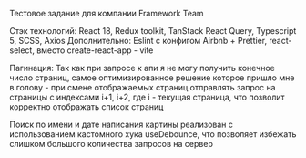 Тестовое задание для компании Framework Team

Стэк технологий: React 18, Redux toolkit, TanStack React Query, Typescript 5, SCSS, Axios
Дополнительно: Eslint с конфигом Airbnb + Prettier, react-select, вместо create-react-app - vite

Пагинация: Так как при запросе к апи я не могу получить конечное число страниц, самое оптимизированное решение которое пришло мне в голову - при смене отображаемых страниц отправлять запрос на страницы с индексами i+1, i+2, где i - текущая страница, что позволит корректно отображать список страниц

Поиск по имени и дате написания картины реализован с использованием кастомного хука useDebounce, что позволяет избежать слишком большого количества запросов на сервер

